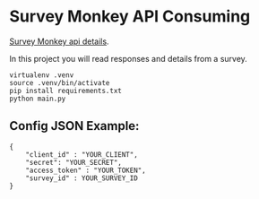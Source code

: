 # Survey Monkey API Consuming

 [Survey Monkey api details](https://api.surveymonkey.net/v3/docs).

In this project you will read responses and details from a survey.

```
virtualenv .venv
source .venv/bin/activate
pip install requirements.txt
python main.py
```

## Config JSON Example:
```
{
    "client_id" : "YOUR_CLIENT",
    "secret": "YOUR_SECRET",
    "access_token" : "YOUR_TOKEN",
    "survey_id" : YOUR_SURVEY_ID
}
```